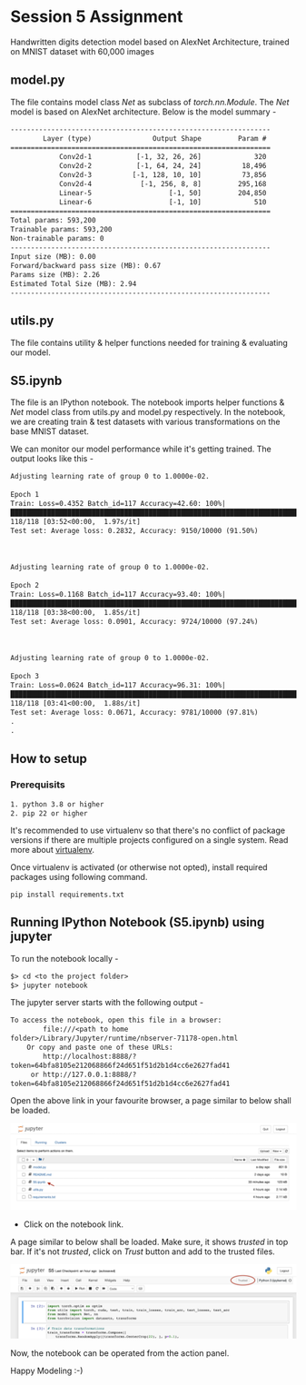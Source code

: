 # Session 5 Assignment

Handwritten digits detection model based on AlexNet Architecture, trained on MNIST dataset with 60,000 images

## model.py
The file contains model class *Net* as subclass of _torch.nn.Module_. The _Net_ model is based on AlexNet architecture. 
Below is the model summary -
```
----------------------------------------------------------------
        Layer (type)               Output Shape         Param #
================================================================
            Conv2d-1           [-1, 32, 26, 26]             320
            Conv2d-2           [-1, 64, 24, 24]          18,496
            Conv2d-3          [-1, 128, 10, 10]          73,856
            Conv2d-4            [-1, 256, 8, 8]         295,168
            Linear-5                   [-1, 50]         204,850
            Linear-6                   [-1, 10]             510
================================================================
Total params: 593,200
Trainable params: 593,200
Non-trainable params: 0
----------------------------------------------------------------
Input size (MB): 0.00
Forward/backward pass size (MB): 0.67
Params size (MB): 2.26
Estimated Total Size (MB): 2.94
----------------------------------------------------------------
```

## utils.py
The file contains utility & helper functions needed for training & evaluating our model.

## S5.ipynb
The file is an IPython notebook. The notebook imports helper functions & _Net_ model class from utils.py and model.py respectively.
In the notebook, we are creating train & test datasets with various transformations on the base MNIST dataset.

We can monitor our model performance while it's getting trained. The output looks like this - 
```
Adjusting learning rate of group 0 to 1.0000e-02.

Epoch 1
Train: Loss=0.4352 Batch_id=117 Accuracy=42.60: 100%|█████████████████████████████████████████████████████████████████████████████████████████████████████████████████████| 118/118 [03:52<00:00,  1.97s/it]
Test set: Average loss: 0.2832, Accuracy: 9150/10000 (91.50%)



Adjusting learning rate of group 0 to 1.0000e-02.

Epoch 2
Train: Loss=0.1168 Batch_id=117 Accuracy=93.40: 100%|█████████████████████████████████████████████████████████████████████████████████████████████████████████████████████| 118/118 [03:38<00:00,  1.85s/it]
Test set: Average loss: 0.0901, Accuracy: 9724/10000 (97.24%)



Adjusting learning rate of group 0 to 1.0000e-02.

Epoch 3
Train: Loss=0.0624 Batch_id=117 Accuracy=96.31: 100%|█████████████████████████████████████████████████████████████████████████████████████████████████████████████████████| 118/118 [03:41<00:00,  1.88s/it]
Test set: Average loss: 0.0671, Accuracy: 9781/10000 (97.81%)
.
.
```  

## How to setup
### Prerequisits
```
1. python 3.8 or higher
2. pip 22 or higher
```

It's recommended to use virtualenv so that there's no conflict of package versions if there are multiple projects configured on a single system. 
Read more about [virtualenv](https://virtualenv.pypa.io/en/latest/). 

Once virtualenv is activated (or otherwise not opted), install required packages using following command. 

```
pip install requirements.txt
```

## Running IPython Notebook (S5.ipynb) using jupyter
To run the notebook locally -
```
$> cd <to the project folder>
$> jupyter notebook
```
The jupyter server starts with the following output -
```
To access the notebook, open this file in a browser:
        file:///<path to home folder>/Library/Jupyter/runtime/nbserver-71178-open.html
    Or copy and paste one of these URLs:
        http://localhost:8888/?token=64bfa8105e212068866f24d651f51d2b1d4cc6e2627fad41
     or http://127.0.0.1:8888/?token=64bfa8105e212068866f24d651f51d2b1d4cc6e2627fad41
```

Open the above link in your favourite browser, a page similar to below shall be loaded.

![Jupyter server index page](./assets/images/ss1_s5erav1.png)

- Click on the notebook link.

A page similar to below shall be loaded. Make sure, it shows *trusted* in top bar. 
If it's not _trusted_, click on *Trust* button and add to the trusted files.

![Jupyter notebook page](./assets/images/ss2_s5erav1.png)

Now, the notebook can be operated from the action panel.

Happy Modeling :-) 
 
